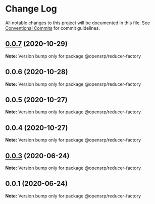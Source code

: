 # Change Log

All notable changes to this project will be documented in this file.
See [Conventional Commits](https://conventionalcommits.org) for commit guidelines.

## [0.0.7](https://github.com/OpenSRP/web/compare/@opensrp/reducer-factory@0.0.6...@opensrp/reducer-factory@0.0.7) (2020-10-29)

**Note:** Version bump only for package @opensrp/reducer-factory





## 0.0.6 (2020-10-28)

**Note:** Version bump only for package @opensrp/reducer-factory





## 0.0.5 (2020-10-27)

**Note:** Version bump only for package @opensrp/reducer-factory

## 0.0.4 (2020-10-27)

**Note:** Version bump only for package @opensrp/reducer-factory

## [0.0.3](https://github.com/opensrp/opensrp-web/compare/@opensrp/reducer-factory@0.0.1...@opensrp/reducer-factory@0.0.3) (2020-06-24)

**Note:** Version bump only for package @opensrp/reducer-factory

## 0.0.1 (2020-06-24)

**Note:** Version bump only for package @opensrp/reducer-factory
